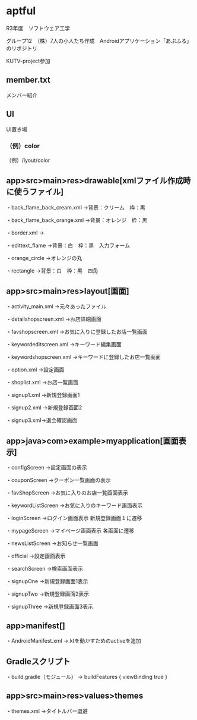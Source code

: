# aptful
R3年度　ソフトウェア工学　

グループ12　（株）7人の小人たち作成　Androidアプリケーション「あぷふる」のリポジトリ

KUTV-project参加

## member.txt
メンバー紹介

## UI
UI置き場
### （例）color
（例）/lyout/color

## app>src>main>res>drawable[xmlファイル作成時に使うファイル]
・back_flame_back_cream.xml
	→背景：クリーム　枠：黒
	
・back_flame_back_orange.xml
	→背景：オレンジ　枠：黒
	
・border.xml
	→
	
・edittext_flame
	→背景：白　枠：黒　入力フォーム
	
・orange_circle
	→オレンジの丸
	
・rectangle
	→背景：白　枠：黒　四角

## app>src>main>res>layout[画面]
・activity_main.xml
	→元々あったファイル
	
・detailshopscreen.xml
	→お店詳細画面
	
・favshopscreen.xml
	→お気に入りに登録したお店一覧画面
	
・keywordeditscreen.xml
	→キーワード編集画面
	
・keywordshopscreen.xml
	→キーワードに登録したお店一覧画面
	
・option.xml
	→設定画面
	
・shoplist.xml
	→お店一覧画面
	
・signup1.xml
	→新規登録画面1
	
・signup2.xml
	→新規登録画面2
	
・signup3.xml→退会確認画面


## app>java>com>example>myapplication[画面表示]
・configScreen
	→設定画面の表示
	
・couponScreen
	→クーポン一覧画面の表示
	
・favShopScreen
	→お気に入りのお店一覧画面表示
	
・keywordListScreen
	→お気に入りのキーワード画面表示
	
・loginScreen
	→ログイン画面表示
	 新規登録画面１に遷移
	
・mypageScreen
	→マイページ画面表示
	 各画面に遷移

・newsListScreen
	→お知らせ一覧画面
	
・official
	→設定画面表示
	
・searchScreen
	→検索画面表示
	
・signupOne
	→新規登録画面1表示
	
・signupTwo
	→新規登録画面2表示
	
・signupThree
	→新規登録画面3表示
	

## app>manifest[]
・AndroidManifest.xml
	→.ktを動かすためのactiveを追加
	
## Gradleスクリプト
・build.gradle（モジュール）
	→ buildFeatures {
        viewBinding true
   	 }
	 
## app>src>main>res>values>themes
・themes.xml
	→タイトルバー退避
